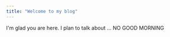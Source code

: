 ```yaml
---
title: "Welcome to my blog"
---
```


I'm glad you are here. I plan to talk about ...
NO GOOD MORNING
